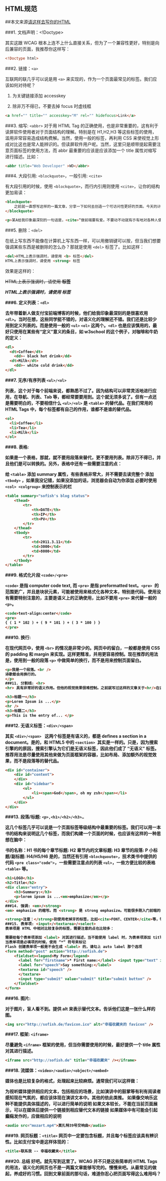 HTML规范
---

##本文来源[请这样去写你的HTML](http://sofish.de/1688)

###1. 文档声明：<!Doctype>

其实这跟 WCAG 根本上连不上什么直接关系，但为了一个兼容性更好，特别是向后兼容的页面，我推荐你这样写：

```html
<!Doctype html>
```
 



###2. 链接：```<a>```

互联网的联几乎可以说是用 ```<a>``` 来实现的，作为一个页面最常见的标签。我们应该如何对待呢？

1. 为关键链接添加 accesskey

2. 除非万不得已，不要去掉 focus 时虚线框

```html
<a href="" title="" accesskey="M" rel="" hidefocus>Link</a>
```

###3. 缩写: ```<abbr>```
对于用 HTML Tag 的正确使用，也是非常重要的，这有利于读屏软件使用者对于页面结构的理解。特别是在 H1,H2,H3 等这些标签的使用，滥用非常容易造成结构费解。当然，使用一般的标签，再利用 CSS 来使视觉上形成对比这也是常人能辨识的。但读屏软件用户呢。当然，这里只是顺带提起需要注意页面标签的使用方法，而 abbr 最重要的应该是应该添加一个 title 属性对缩写进行描述。比如：

```html
<abbr title="Web Developer" >WD</abbr>
```
###4. 大段引用: ```<blockquote>```，一般引用: ```<cite>```

有大段引用的时候，使用 ```<blockquote>```，而行内引用则使用 ```<cite>```，让你的结构更加易读：

```html
<blockquote>
    之前就一直想写这样的一篇文章，分享一下如何去创造一个可访问性更好的页面。今天的计划里有一条把 HTML Tag 和 WCAG 标准结合起来。我推荐你这样去写你的 HTML，让某些人的生活可以更容易。
</blockquote>

<p>某A给我印象最深刻的一句话是，<cite>“做前端要有爱。不要动不动就有朩有地对各种人使用咆哮体”</cite>。</p>
```

###5. 删除：```<del>```

在纸上写东西不能像在计算机上写东西一样，可以用撤销键可以按，但当我们想要强调某些东西是被删除的怎么办？那就是使用 ```<del>``` 标签了。比如这样：

```html
<del>HTML上表示强调时，请使用 <b> 标签</del>
HTML上表示强调时，请使用 <strong> 标签
```

效果是这样的：

~~HTML上表示强调时，请使用 <b> 标签~~

*HTML上表示强调时，请使用 <strong> 标签*

###6. 定义列表：```<dl>```

去年带着新人做支付宝前端博客的时候，他们给我印象最深刻的是很喜欢用 ```<dl>```。当时在想，这些同学挺不错的，对语义化的理解还不错。我们还是比较少用到定义列表的。而是使用一般的 ```<ul>``` ```<ol>``` 这两个。```<dl>``` 也是应该慎用的，最好只使用在某些有“定义”意义的条目，如 w3school 的这个例子，对咖啡和牛奶的定义：

```html
<dl>
  <dt>Coffee</dt>
    <dd>- black hot drink</dd>
  <dt>Milk</dt>
    <dd>- white cold drink</dd>
</dl>
```

###7. 无序/有序列表 ```<ul>/<ol>```

列表，这个对于每个前端来说，都熟悉不过了。因为结构可以非常灵活地进行应用，在导航、列表、Tab 等，都经常要要用到。这个就无须多说了。但有一点还是需要明白的，不要相信什么 ```<ul>/<ol>``` 是 ```<table>``` 的替代品。在我们常用的 HTML Tags 中，每个标签都有自己的作用，谁都不是谁的替代品。

```html
<ol>
  <li>Coffee</li>
  <li>Tea</li>
  <li>Milk</li>
</ol>
```

###8. 表格: <table>

如果是一个表格，那就，就不要用段落来替代，更不要用列表。除非万不得已，并且他们是可以转换的。另外，表格中还有一些需要注意的点：

给 ```<table>``` 添加 summary 属性，有些表格非常大，并不需要去读完整个
添加 ```<tbody>``` ，如果我没记错，如果没添加的话，浏览器会自动为你添加
必要时使用 ```<col> <colgroup>``` 来控制表示的栏

```html
<table summary="sofish's blog status">
    <thead>
        <tr>
            <th>DATE</th>
            <th>IP</th>
            <th>PV</th>
        </tr>
    </thead>
    <tbody>
        <tr>
            <td>2011.3.11</td>
            <td>3000</td>
            <td>8000</td>
        </tr>
    </tbody>
</table>
```

###9. 格式化片段 ```<code>/<pre>```

```<code>``` 是指 computer code text, 而 ```<pre>``` 是指 preformatted text。```<pre> ```的范围更广，并且是块状元素，可能被使用来格式化各种文本，特别是代码。使用没有需要特别注意的，主要是语义上的正确使用，比如不要用 ```<pre>``` 来代替一般的 ```<p>```。

```html
<code>text-align:center</code>
<pre>
{ ( 1 * 102 ) + ( 9 * 101 ) + ( 3 * 100 ) }
</pre>
```

###10. 换行: <br>

在现代网页中，使用 ```<br>``` 的情况是非常少的。网页中的留白，一般都是使用 CSS 的 padding 和 margin 来实现。这样更精准，并用更容易控制。现在推荐的用法是，使用到一般的段落 ```<p>``` 中做简单的换行，而不是用来控制页面留白。

```html
<p>我是一个段落。<br />
诗歌都会用换行的。
</p>
###11. 分割线: <hr>
<hr> 具有非常好的语义作用。但他的视觉效果很难控制。之前就写过这样的文章关于<hr/>在各浏览器中的问题。一般也都很少用。如果专门为读屏软件使用者提供单独页面的话，或许 <hr> ```会大有用处。

<h3>标题一</h3>
<p>Lorem Ipsum is ...</p>
<hr />
<h3>标题二</h3>
<p>This is the entry of... </p>
```

###12. 无语义标签：```<div>/<span>```

其实 ```<div>/<span> ``` 这两个标签是有语义的，都是 defines a section in a document。是的，和 HTML5 中的 ```<section> ```其实是一样的。只是，因为搜索引擎的的原因，搜索引擎认为它们是无语义标签，因此他们成了 “无语义” 标签。推荐用法是尽量使用其他来做为页面框架的容器，比如布局、添加额外的视觉效果，而不是段落等的替代品。

```html
<div id="container">
    <div id="content">
    </div>
    <div id="sidebar">
        <ul>
            <li><span>God</span>, oh my zsh</span></li>
        </ul>
    </div>
</div>
```

###13. 段落/标题: ```<p>,<h1>/<h2>/<h3>…```

这几个标签几乎可以说是一个页面标签等级结构中最重要的标签。我们可以用一本书的结构来说明这几个标签，而我们构建一个页面的时候，也应该有这样的一种思想在脑中：

书的名称：H1
书的每个章节标题: H2
章节内的文章标题: H3
章节的段落: P
小标题/副标题: H4/H5/H6
是的，当然还有引用 ```<blockquoute>```，技术类书中提供的代码 ```<pre class="code">```，一些需要注意点的列表 ```<ul>```，一些方便比较的表格 ```<table>``` 等。

```html
<h1>LOGO</h1>
<h2>Title</h2>
<div class="entry">
    <h3>Summary:</h3>
    <p>lorem ipsum is ...<em>emphasize</em></p>
</div>
###14. 强调: <em>/<strong>
<em> emphasize 的缩写。而 <strong> 是 strong emphasize。可能很多刚入门前端的同学会对 <em>、<strong>、<cite> 、<i>、<b> 这几个标签的使用拿捏不准。<i> 和 <b> 基本上是被废置的，相当于现在的 <em> 和 <strong>，一般情况下他们对于内容重要性的排序是这样的：strong > em ≈ cite。 

<strong>注意：</strong>别使用老掉牙的标签，比如<cite>FONT、CENTER</cite>等，特别是 <em>FONT</em>。
###15. 表单项: <input>/<textarea>/<select>
表单项是 HTML 中相对比较复杂的标签，需要注意的点也比较多：

需要给每个表单项添加 <label> 对其进行描述，当不能使用 label 时，为表单项添加 title 属性
当表单项是必填项的时候，使用 “*“ 符号来标记
Flash 创建表单项一般是不会生成 <label> 的，请勾上 auto label 那个选项
<form method="post" action="http://sofish.de">
    <fieldset><legend>My Form</legend>
      <label for="firstname">* First name:</label> <input type="text" id="firstname" />
      <label for="speech">Say something:</label>
      <textarea id="speech" />
      </textare>
      <input type="submit" value="submit" title="submit button" />
    </fieldset>
</form>
```

###16. 图片: <img>

对于图片，盲人看不到。提供 alt 来表示替代文本。告诉他们这是一张什么样的图。

```html
<img src="http://sofish.de/favicon.ico" alt="幸福收藏夹的 favicon" />
```

###17. 框架: ```<iframe>```

尽量避免 ```<iframe>``` 框架的使用，但当你需要使用的时候，最好提供一个 title 属性对其进行描述。

```html
<iframe src="http://sofish.de" title="幸福收藏夹" /></iframe>
```
###18. 流媒体：```<video>/<audio>/<object>/<embed>```

媒体也是比较复杂的格式，处理起来比较麻烦。通常我们可以这样做：

为视听媒体提供相应的文本，包括相应的场景，比如演讲中的鼓掌等有利有阅读者感知现在气氛的，都应该体现在演讲文本中。其他的依此类推。
如果像交响乐这种不能提供具体描述的，可以进行简单的说明
如果文本较长，不能在当前页面展示，可以在媒体后提供一个链接到相应替代文本的链接
如果媒体中有可能会引起癫痫发作的，应做相应的说明

```html
<audio src="mozart.mp4">莫扎特39号交响曲</audio>
```

###19. 网页标题：```<title>```
网页中一定要包含标题，并且每个标签应该具有辨识性。比如支付宝中是这样体现的：

```html
<title>联系我 -- 幸福收藏夹</title>
```


###20. 总结
好吧。就先写到这里了。WCAG 并不只是这些简单的 HTML Tags 的用法，语义化的网页也不是一两篇文章能够写完的。慢慢来吧。从最常见的做起，养成好的习惯。回到文章前面的那句话，难道你忍心把页面写得这么难用吗？